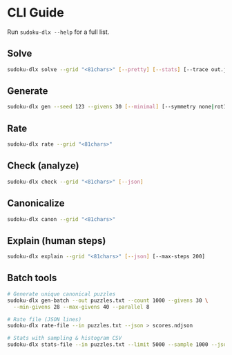 # CLI Guide

Run `sudoku-dlx --help` for a full list.

## Solve
```bash
sudoku-dlx solve --grid "<81chars>" [--pretty] [--stats] [--trace out.json] [--crosscheck sat]
```

## Generate
```bash
sudoku-dlx gen --seed 123 --givens 30 [--minimal] [--symmetry none|rot180|mix] [--pretty]
```

## Rate
```bash
sudoku-dlx rate --grid "<81chars>"
```

## Check (analyze)
```bash
sudoku-dlx check --grid "<81chars>" [--json]
```

## Canonicalize
```bash
sudoku-dlx canon --grid "<81chars>"
```

## Explain (human steps)
```bash
sudoku-dlx explain --grid "<81chars>" [--json] [--max-steps 200]
```

## Batch tools
```bash
# Generate unique canonical puzzles
sudoku-dlx gen-batch --out puzzles.txt --count 1000 --givens 30 \
  --min-givens 28 --max-givens 40 --parallel 8

# Rate file (JSON lines)
sudoku-dlx rate-file --in puzzles.txt --json > scores.ndjson

# Stats with sampling & histogram CSV
sudoku-dlx stats-file --in puzzles.txt --limit 5000 --sample 1000 --json stats.json
```
